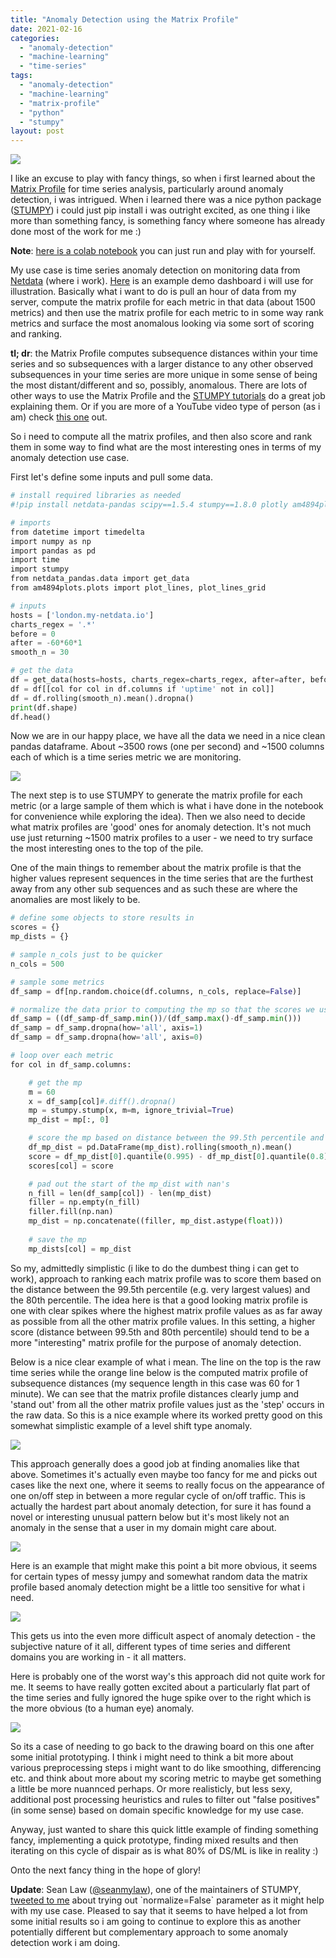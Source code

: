 ```yaml
---
title: "Anomaly Detection using the Matrix Profile"
date: 2021-02-16
categories: 
  - "anomaly-detection"
  - "machine-learning"
  - "time-series"
tags: 
  - "anomaly-detection"
  - "machine-learning"
  - "matrix-profile"
  - "python"
  - "stumpy"
layout: post
---
```


![](/assets/images/2021-02-16-anomaly-detection-using-matrix-profile/distance_matrix.gif)

I like an excuse to play with fancy things, so when i first learned about the [Matrix Profile](https://matrixprofile.org/#:~:text=The%20matrix%20profile%20is%20a,scalable%20and%20largely%20parameter%2Dfree.) for time series analysis, particularly around anomaly detection, i was intrigued. When i learned there was a nice python package ([STUMPY](https://stumpy.readthedocs.io/en/latest/index.html)) i could just pip install i was outright excited, as one thing i like more than something fancy, is something fancy where someone has already done most of the work for me :)

**Note**: [here is a colab notebook](https://colab.research.google.com/drive/1Pkzk0PVWThNePdjVOTZrxERCXPB2b_Sw?usp=sharing) you can just run and play with for yourself.

My use case is time series anomaly detection on monitoring data from [Netdata](http://github.com/netdata/netdata) (where i work). [Here](http://london.my-netdata.io/) is an example demo dashboard i will use for illustration. Basically what i want to do is pull an hour of data from my server, compute the matrix profile for each metric in that data (about 1500 metrics) and then use the matrix profile for each metric to in some way rank metrics and surface the most anomalous looking via some sort of scoring and ranking.

**tl; dr**: the Matrix Profile computes subsequence distances within your time series and so subsequences with a larger distance to any other observed subsequences in your time series are more unique in some sense of being the most distant/different and so, possibly, anomalous. There are lots of other ways to use the Matrix Profile and the [STUMPY tutorials](https://stumpy.readthedocs.io/en/latest/Tutorial_The_Matrix_Profile.html) do a great job explaining them. Or if you are more of a YouTube video type of person (as i am) check [this one](https://youtu.be/WvaBPSeA_JA) out.

So i need to compute all the matrix profiles, and then also score and rank them in some way to find what are the most interesting ones in terms of my anomaly detection use case.

First let's define some inputs and pull some data.

```python
# install required libraries as needed
#!pip install netdata-pandas scipy==1.5.4 stumpy==1.8.0 plotly am4894plots

# imports
from datetime import timedelta
import numpy as np
import pandas as pd
import time
import stumpy
from netdata_pandas.data import get_data
from am4894plots.plots import plot_lines, plot_lines_grid

# inputs
hosts = ['london.my-netdata.io']
charts_regex = '.*'
before = 0
after = -60*60*1
smooth_n = 30

# get the data
df = get_data(hosts=hosts, charts_regex=charts_regex, after=after, before=before, index_as_datetime=True)
df = df[[col for col in df.columns if 'uptime' not in col]]
df = df.rolling(smooth_n).mean().dropna()
print(df.shape)
df.head()
```

Now we are in our happy place, we have all the data we need in a nice clean pandas dataframe. About ~3500 rows (one per second) and ~1500 columns each of which is a time series metric we are monitoring.

![](/assets/images/2021-02-16-anomaly-detection-using-matrix-profile/image-1024x312.png)

The next step is to use STUMPY to generate the matrix profile for each metric (or a large sample of them which is what i have done in the notebook for convenience while exploring the idea). Then we also need to decide what matrix profiles are 'good' ones for anomaly detection. It's not much use just returning ~1500 matrix profiles to a user - we need to try surface the most interesting ones to the top of the pile.

One of the main things to remember about the matrix profile is that the higher values represent sequences in the time series that are the furthest away from any other sub sequences and as such these are where the anomalies are most likely to be.

```python
# define some objects to store results in
scores = {}
mp_dists = {}

# sample n_cols just to be quicker
n_cols = 500

# sample some metrics
df_samp = df[np.random.choice(df.columns, n_cols, replace=False)]

# normalize the data prior to computing the mp so that the scores we use are all somewhat comparable across metrics on different scales
df_samp = ((df_samp-df_samp.min())/(df_samp.max()-df_samp.min()))
df_samp = df_samp.dropna(how='all', axis=1)
df_samp = df_samp.dropna(how='all', axis=0)

# loop over each metric
for col in df_samp.columns:

    # get the mp
    m = 60
    x = df_samp[col]#.diff().dropna()
    mp = stumpy.stump(x, m=m, ignore_trivial=True)
    mp_dist = mp[:, 0]

    # score the mp based on distance between the 99.5th percentile and 80th percentile
    df_mp_dist = pd.DataFrame(mp_dist).rolling(smooth_n).mean()
    score = df_mp_dist[0].quantile(0.995) - df_mp_dist[0].quantile(0.8)
    scores[col] = score

    # pad out the start of the mp_dist with nan's
    n_fill = len(df_samp[col]) - len(mp_dist)
    filler = np.empty(n_fill)
    filler.fill(np.nan)
    mp_dist = np.concatenate((filler, mp_dist.astype(float)))
    
    # save the mp
    mp_dists[col] = mp_dist
```

So my, admittedly simplistic (i like to do the dumbest thing i can get to work), approach to ranking each matrix profile was to score them based on the distance between the 99.5th percentile (e.g. very largest values) and the 80th percentile. The idea here is that a good looking matrix profile is one with clear spikes where the highest matrix profile values as as far away as possible from all the other matrix profile values. In this setting, a higher score (distance between 99.5th and 80th percentile) should tend to be a more "interesting" matrix profile for the purpose of anomaly detection.

Below is a nice clear example of what i mean. The line on the top is the raw time series while the orange line below is the computed matrix profile of subsequence distances (my sequence length in this case was 60 for 1 minute). We can see that the matrix profile distances clearly jump and 'stand out' from all the other matrix profile values just as the 'step' occurs in the raw data. So this is a nice example where its worked pretty good on this somewhat simplistic example of a level shift type anomaly.

![](/assets/images/2021-02-16-anomaly-detection-using-matrix-profile/image-1-1024x335.png)

This approach generally does a good job at finding anomalies like that above. Sometimes it's actually even maybe too fancy for me and picks out cases like the next one, where it seems to really focus on the appearance of one on/off step in between a more regular cycle of on/off traffic. This is actually the hardest part about anomaly detection, for sure it has found a novel or interesting unusual pattern below but it's most likely not an anomaly in the sense that a user in my domain might care about.

![](/assets/images/2021-02-16-anomaly-detection-using-matrix-profile/image-2-1024x331.png)

Here is an example that might make this point a bit more obvious, it seems for certain types of messy jumpy and somewhat random data the matrix profile based anomaly detection might be a little too sensitive for what i need.

![](/assets/images/2021-02-16-anomaly-detection-using-matrix-profile/image-3-1024x332.png)

This gets us into the even more difficult aspect of anomaly detection - the subjective nature of it all, different types of time series and different domains you are working in - it all matters.

Here is probably one of the worst way's this approach did not quite work for me. It seems to have really gotten excited about a particularly flat part of the time series and fully ignored the huge spike over to the right which is the more obvious (to a human eye) anomaly.

![](/assets/images/2021-02-16-anomaly-detection-using-matrix-profile/image-4-1024x331.png)

So its a case of needing to go back to the drawing board on this one after some initial prototyping. I think i might need to think a bit more about various preprocessing steps i might want to do like smoothing, differencing etc. and think about more about my scoring metric to maybe get something a little be more nuannced perhaps. Or more realisticly, but less sexy, additional post processing heuristics and rules to filter out "false positives" (in some sense) based on domain specific knowledge for my use case.

Anyway, just wanted to share this quick little example of finding something fancy, implementing a quick prototype, finding mixed results and then iterating on this cycle of dispair as is what 80% of DS/ML is like in reality :)

Onto the next fancy thing in the hope of glory!

**Update**: Sean Law ([@seanmylaw](https://twitter.com/seanmylaw)), one of the maintainers of STUMPY, [tweeted to me](https://twitter.com/seanmylaw/status/1368405672585424898) about trying out \`normalize=False\` parameter as it might help with my use case. Pleased to say that it seems to have helped a lot from some initial results so i am going to continue to explore this as another potentially different but complementary approach to some anomaly detection work i am doing.
